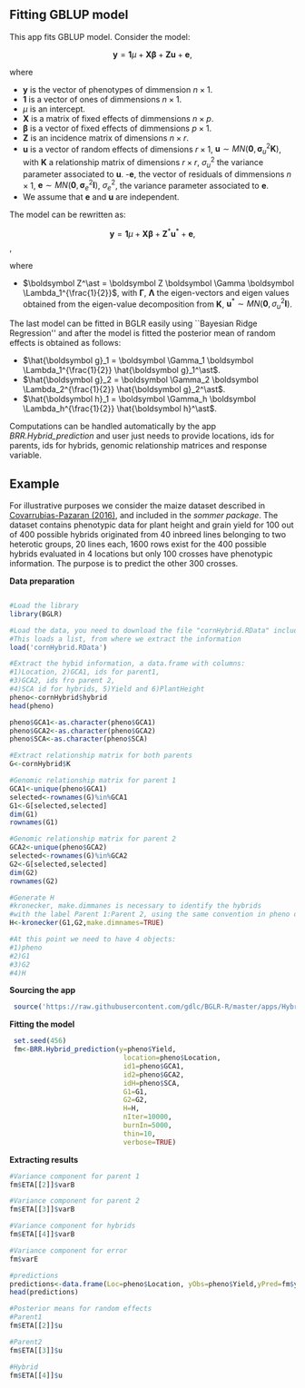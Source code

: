 ## Fitting GBLUP model

This app fits GBLUP model. Consider the model:

$$
\boldsymbol y= \boldsymbol 1 \mu + \boldsymbol X \boldsymbol \beta + \boldsymbol Z \boldsymbol u + \boldsymbol e, 
$$

where

- $\boldsymbol y$ is the vector of phenotypes of dimmension $n \times 1$.
- $\boldsymbol 1$ is a vector of ones of dimmensions $n \times 1$.
- $\mu$ is an intercept.
- $\boldsymbol X$ is a matrix of fixed effects of dimmensions $n \times p$.
- $\boldsymbol \beta$ is a vector of fixed effects of dimmensions $p \times 1$.
- $\boldsymbol Z$ is an incidence matrix of dimensions $n \times r$.
- $\boldsymbol u$ is a vector of random effects of dimensions $r \times 1$, $\boldsymbol u \sim MN(\boldsymbol 0, \boldsymbol \sigma^2_u \boldsymbol K)$, 
  with $\boldsymbol K$ a relationship matrix of dimensions $r \times r$, $\sigma^2_u$ the variance parameter associated to $\boldsymbol u$.
-$\boldsymbol e$, the vector of residuals of dimmensions $n \times 1$, 
 $\boldsymbol e \sim MN(\boldsymbol 0, \boldsymbol \sigma^2_e \boldsymbol I)$, $\sigma^2_e$, the variance parameter associated to $\boldsymbol e$.
- We assume that $\boldsymbol e$ and $\boldsymbol u$ are independent.


The model can be rewritten as:


$$
\boldsymbol y= \boldsymbol 1 \mu + \boldsymbol X \boldsymbol \beta + \boldsymbol Z^{\ast} \boldsymbol u^{\ast} + \boldsymbol e, 
$$, 

where

- $\boldsymbol Z^\ast = \boldsymbol Z \boldsymbol \Gamma \boldsymbol \Lambda_1^{\frac{1}{2}}$, with $\boldsymbol \Gamma$, $\boldsymbol \Lambda$ the eigen-vectors and eigen values obtained from the eigen-value decomposition from $\boldsymbol K$, $\boldsymbol u^\ast \sim MN(\boldsymbol 0, \sigma^2_u \boldsymbol I)$.

The last model can be fitted in BGLR easily using ``Bayesian Ridge Regression'' and after the model is fitted the posterior mean of random effects is obtained as follows:

- $\hat{\boldsymbol g}_1 = \boldsymbol \Gamma_1 \boldsymbol \Lambda_1^{\frac{1}{2}} \hat{\boldsymbol g}_1^\ast$.
- $\hat{\boldsymbol g}_2 = \boldsymbol \Gamma_2 \boldsymbol \Lambda_2^{\frac{1}{2}} \hat{\boldsymbol g}_2^\ast$.
- $\hat{\boldsymbol h}_1 = \boldsymbol \Gamma_h \boldsymbol \Lambda_h^{\frac{1}{2}} \hat{\boldsymbol h}^\ast$.

Computations can be handled automatically by the app <em>BRR.Hybrid_prediction</em> and user just needs to provide 
locations, ids for parents, ids for hybrids, genomic relationship matrices and response variable.

## Example

For illustrative purposes we consider the maize dataset described in [Covarrubias-Pazaran (2016)](https://journals.plos.org/plosone/article?id=10.1371/journal.pone.0156744), and included in the <em>sommer package</em>. The dataset contains phenotypic data for plant 
height and grain yield for 100 out of 400 possible hybrids originated from 40 inbreed lines belonging to two heterotic groups, 20 lines each,
1600 rows exist for the 400 possible hybrids evaluated in 4 locations but only 100 crosses have phenotypic information. The purpose is to
predict the other 300 crosses.

**Data preparation**

```r

#Load the library
library(BGLR)

#Load the data, you need to download the file "cornHybrid.RData" included in this app
#This loads a list, from where we extract the information
load('cornHybrid.RData')

#Extract the hybid information, a data.frame with columns: 
#1)Location, 2)GCA1, ids for parent1, 
#3)GCA2, ids fro parent 2,
#4)SCA id for hybrids, 5)Yield and 6)PlantHeight
pheno<-cornHybrid$hybrid
head(pheno)

pheno$GCA1<-as.character(pheno$GCA1)
pheno$GCA2<-as.character(pheno$GCA2)
pheno$SCA<-as.character(pheno$SCA)

#Extract relationship matrix for both parents
G<-cornHybrid$K

#Genomic relationship matrix for parent 1
GCA1<-unique(pheno$GCA1)
selected<-rownames(G)%in%GCA1
G1<-G[selected,selected]
dim(G1)
rownames(G1)

#Genomic relationship matrix for parent 2
GCA2<-unique(pheno$GCA2)
selected<-rownames(G)%in%GCA2
G2<-G[selected,selected]
dim(G2)
rownames(G2)

#Generate H
#kronecker, make.dimmanes is necessary to identify the hybrids
#with the label Parent 1:Parent 2, using the same convention in pheno data.frame
H<-kronecker(G1,G2,make.dimnames=TRUE)

#At this point we need to have 4 objects:
#1)pheno
#2)G1
#3)G2
#4)H

```

**Sourcing the app**

```r
 source('https://raw.githubusercontent.com/gdlc/BGLR-R/master/apps/Hybrid_prediction/Hybrid_prediction.R')
```

**Fitting the model**

```r
 set.seed(456)
 fm<-BRR.Hybrid_prediction(y=pheno$Yield,
                            location=pheno$Location,
                            id1=pheno$GCA1,
                            id2=pheno$GCA2,
                            idH=pheno$SCA,
                            G1=G1,
                            G2=G2,
                            H=H,
                            nIter=10000,
                            burnIn=5000,
                            thin=10,
                            verbose=TRUE)
```

**Extracting results**
````r
#Variance component for parent 1
fm$ETA[[2]]$varB

#Variance component for parent 2
fm$ETA[[3]]$varB

#Variance component for hybrids
fm$ETA[[4]]$varB

#Variance component for error
fm$varE

#predictions
predictions<-data.frame(Loc=pheno$Location, yObs=pheno$Yield,yPred=fm$yHat,hybrid=pheno$SCA)
head(predictions)

#Posterior means for random effects
#Parent1
fm$ETA[[2]]$u

#Parent2
fm$ETA[[3]]$u

#Hybrid
fm$ETA[[4]]$u

````
